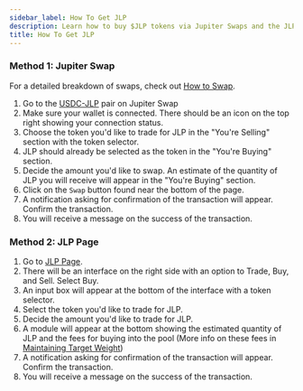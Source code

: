 ```yaml
---
sidebar_label: How To Get JLP
description: Learn how to buy $JLP tokens via Jupiter Swaps and the JLP Page for a hassle-free experience.
title: How To Get JLP
---
```


<head>
    <title>How to Get $JLP: Your Complete Guide to Acquiring JLP Tokens</title>
    <meta name="twitter:card" content="summary" />
</head>

### Method 1: Jupiter Swap

For a detailed breakdown of swaps, check out [How to Swap](https://station.jup.ag/guides/jupiter-swap/swap).

1. Go to the [USDC-JLP](https://jup.ag/swap/USDC-JLP) pair on Jupiter Swap
2. Make sure your wallet is connected. There should be an icon on the top right showing your connection status.
3. Choose the token you'd like to trade for JLP in the "You're Selling" section with the token selector.
4. JLP should already be selected as the token in the "You're Buying" section.
6. Decide the amount you'd like to swap. An estimate of the quantity of JLP you will receive will appear in the "You're Buying" section.
7. Click on the `Swap` button found near the bottom of the page.
8. A notification asking for confirmation of the transaction will appear. Confirm the transaction.
9. You will receive a message on the success of the transaction.


### Method 2: JLP Page
1. Go to [JLP Page](https://jup.ag/perps-earn).
2. There will be an interface on the right side with an option to Trade, Buy, and Sell. Select Buy.
3. An input box will appear at the bottom of the interface with a token selector.
5. Select the token you'd like to trade for JLP.
6. Decide the amount you'd like to trade for JLP.
7. A module will appear at the bottom showing the estimated quantity of JLP and the fees for buying into the pool (More info on these fees in [Maintaining Target Weight](../jlp/How-JLP-Works#maintaining-target-weight))
8. A notification asking for confirmation of the transaction will appear. Confirm the transaction.
9. You will receive a message on the success of the transaction.
